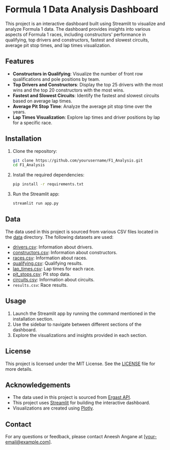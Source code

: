 # Formula 1 Data Analysis Dashboard

This project is an interactive dashboard built using Streamlit to visualize and analyze Formula 1 data. The dashboard provides insights into various aspects of Formula 1 races, including constructors' performance in qualifying, top drivers and constructors, fastest and slowest circuits, average pit stop times, and lap times visualization.

## Features

- **Constructors in Qualifying**: Visualize the number of front row qualifications and pole positions by team.
- **Top Drivers and Constructors**: Display the top 25 drivers with the most wins and the top 20 constructors with the most wins.
- **Fastest and Slowest Circuits**: Identify the fastest and slowest circuits based on average lap times.
- **Average Pit Stop Time**: Analyze the average pit stop time over the years.
- **Lap Times Visualization**: Explore lap times and driver positions by lap for a specific race.

## Installation

1. Clone the repository:
    ```sh
    git clone https://github.com/yourusername/F1_Analysis.git
    cd F1_Analysis
    ```

2. Install the required dependencies:
    ```sh
    pip install -r requirements.txt
    ```

3. Run the Streamlit app:
    ```sh
    streamlit run app.py
    ```

## Data

The data used in this project is sourced from various CSV files located in the [data](http://_vscodecontentref_/0) directory. The following datasets are used:

- [drivers.csv](http://_vscodecontentref_/1): Information about drivers.
- [constructors.csv](http://_vscodecontentref_/2): Information about constructors.
- [races.csv](http://_vscodecontentref_/3): Information about races.
- [qualifying.csv](http://_vscodecontentref_/4): Qualifying results.
- [lap_times.csv](http://_vscodecontentref_/5): Lap times for each race.
- [pit_stops.csv](http://_vscodecontentref_/6): Pit stop data.
- [circuits.csv](http://_vscodecontentref_/7): Information about circuits.
- `results.csv`: Race results.

## Usage

1. Launch the Streamlit app by running the command mentioned in the installation section.
2. Use the sidebar to navigate between different sections of the dashboard.
3. Explore the visualizations and insights provided in each section.

## License

This project is licensed under the MIT License. See the [LICENSE](http://_vscodecontentref_/8) file for more details.

## Acknowledgements

- The data used in this project is sourced from [Ergast API](http://ergast.com/mrd/).
- This project uses [Streamlit](https://streamlit.io/) for building the interactive dashboard.
- Visualizations are created using [Plotly](https://plotly.com/).

## Contact

For any questions or feedback, please contact Aneesh Angane at [your-email@example.com].


